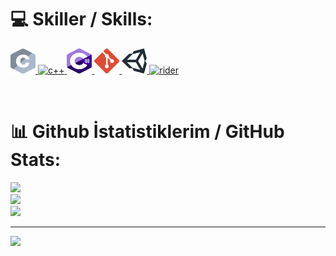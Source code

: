 # 💻 Skiller / Skills:
<p align="left"> 
    <a href="https://www.cprogramming.com/" target="_blank" rel="noreferrer"> 
        <img src="https://github.com/huseyinnatess/readme.generator/blob/main/image_src/c-icon.svg" alt="c" width="40" height="40"/> 
    </a> 
    <!-- C++ Icon -->
    <a href="https://en.cppreference.com/w/" target="_blank" rel="noreferrer">
        <img src="https://upload.wikimedia.org/wikipedia/commons/1/18/ISO_C%2B%2B_Logo.svg" alt="c++" width="40" height="40"/>
    </a>
    <a href="https://www.w3schools.com/cs/" target="_blank" rel="noreferrer"> 
        <img src="https://github.com/huseyinnatess/readme.generator/blob/main/image_src/c-sharp-icon.svg" alt="csharp" width="40" height="40"/> 
    </a> 
    <a href="https://git-scm.com/" target="_blank" rel="noreferrer"> 
        <img src="https://github.com/huseyinnatess/readme.generator/blob/main/image_src/git-icon.svg" alt="git" width="40" height="40"/> 
    </a> 
    <a href="https://unity.com/" target="_blank" rel="noreferrer"> 
        <img src="https://github.com/huseyinnatess/readme.generator/blob/main/image_src/unity-icon.svg" alt="unity" width="40" height="40"/> 
    </a>
    <!-- Rider Icon -->
    <a href="https://www.jetbrains.com/rider/" target="_blank" rel="noreferrer">
        <img src="https://upload.wikimedia.org/wikipedia/commons/thumb/e/e1/JetBrains_Rider_Logo.svg/1024px-JetBrains_Rider_Logo.svg.png" alt="rider" width="40" height="40"/>
    </a>
</p>

<br>

# 📊 Github İstatistiklerim / GitHub Stats:
![](https://github-readme-stats.vercel.app/api?username=huseyinnatess&theme=dark&hide_border=false&include_all_commits=true&count_private=true)<br/>
![](https://github-readme-streak-stats.herokuapp.com/?user=huseyinnatess&theme=dark&hide_border=false)<br/>
![](https://github-readme-stats.vercel.app/api/top-langs/?username=huseyinnatess&theme=dark&hide_border=false&include_all_commits=true&count_private=true&layout=compact)


---
[![](https://visitcount.itsvg.in/api?id=huseyinnatess&icon=0&color=0)](https://visitcount.itsvg.in)

<!-- Proudly created with GPRM ( https://gprm.itsvg.in ) -->


